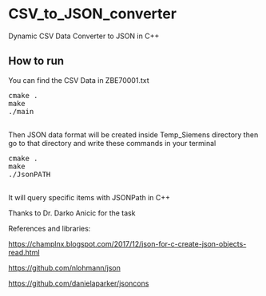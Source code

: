 # CSV_to_JSON_converter
Dynamic CSV Data Converter to JSON in C++
## How to run
You can find the CSV Data in ZBE70001.txt

<pre>
cmake .
make
./main

</pre>

Then JSON data format will be created inside Temp_Siemens directory
then go to that directory and write these commands in your terminal

<pre>
cmake .
make
./JsonPATH

</pre>

It will query specific items with JSONPath in C++

Thanks to Dr. Darko Anicic for the task

References and libraries:

https://champlnx.blogspot.com/2017/12/json-for-c-create-json-objects-read.html

https://github.com/nlohmann/json

https://github.com/danielaparker/jsoncons

